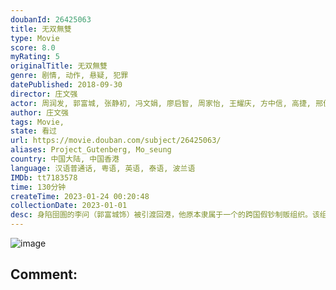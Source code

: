 ```yaml
---
doubanId: 26425063
title: 无双無雙
type: Movie
score: 8.0
myRating: 5
originalTitle: 无双無雙
genre: 剧情, 动作, 悬疑, 犯罪
datePublished: 2018-09-30
director: 庄文强
actor: 周润发, 郭富城, 张静初, 冯文娟, 廖启智, 周家怡, 王耀庆, 方中信, 高捷, 邢佳栋, 张松枝, 张建声, 吴嘉龙, 孙佳君, 林嘉华, 梁健平, 钟溥敏, 安吉·阿维斯塔, 何国男, 吴文舜, 梁国坚, 章豪杰
author: 庄文强
tags: Movie, 
state: 看过
url: https://movie.douban.com/subject/26425063/
aliases: Project_Gutenberg, Mo_seung
country: 中国大陆, 中国香港
language: 汉语普通话, 粤语, 英语, 泰语, 波兰语
IMDb: tt7183578
time: 130分钟
createTime: 2023-01-24 00:20:48
collectionDate: 2023-01-01
desc: 身陷囹圄的李问（郭富城饰）被引渡回港，他原本隶属于一个的跨国假钞制贩组织。该组织曾犯下过多宗恶性案件，而首脑“画家”不仅始终逍遥法外，连真面目都没人知道。为了逼迫李问吐露“画家”真实身份，警方不惜用...
---
```


![image](p2535260806.jpg)

Comment: 
---

